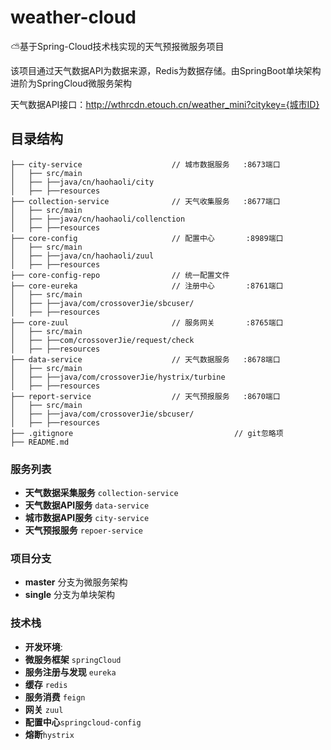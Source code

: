 # weather-cloud
    
  ⛅基于Spring-Cloud技术栈实现的天气预报微服务项目
  
  该项目通过天气数据API为数据来源，Redis为数据存储。由SpringBoot单块架构进阶为SpringCloud微服务架构
  
  天气数据API接口：http://wthrcdn.etouch.cn/weather_mini?citykey={城市ID}
  
  
## 目录结构
```
├── city-service                    // 城市数据服务   :8673端口  
│   ├── src/main
│   ├── ├──java/cn/haohaoli/city  
│   ├── ├──resources
├── collection-service              // 天气收集服务   :8677端口
│   ├── src/main
│   ├── ├──java/cn/haohaoli/collenction     
│   ├── ├──resources
├── core-config                     // 配置中心       :8989端口
│   ├── src/main
│   ├── ├──java/cn/haohaoli/zuul  
│   ├── ├──resources
├── core-config-repo                // 统一配置文件
├── core-eureka                     // 注册中心       :8761端口
│   ├── src/main
│   ├── ├──java/com/crossoverJie/sbcuser/
│   ├── ├──resources
├── core-zuul                       // 服务网关       :8765端口
│   ├── src/main
│   ├── ├──com/crossoverJie/request/check
│   ├── ├──resources
├── data-service                    // 天气数据服务   :8678端口
│   ├── src/main
│   ├── ├──java/com/crossoverJie/hystrix/turbine
│   ├── ├──resources
├── report-service                  // 天气预报服务   :8670端口
│   ├── src/main
│   ├── ├──java/com/crossoverJie/sbcuser/
│   ├── ├──resources
├── .gitignore                                    // git忽略项             
├── README.md               
```

### 服务列表

   - **天气数据采集服务** `collection-service` 
   - **天气数据API服务**  `data-service`
   - **城市数据API服务**  `city-service`
   - **天气预报服务**     `repoer-service`

### 项目分支

   - **master** 分支为微服务架构
   - **single** 分支为单块架构

### 技术栈

   - **开发环境**:
   - **微服务框架**  `springCloud`
   - **服务注册与发现** `eureka`
   - **缓存** `redis`
   - **服务消费**   `feign`
   - **网关** `zuul`
   - **配置中心**`springcloud-config`
   - **熔断**`hystrix`
   
    